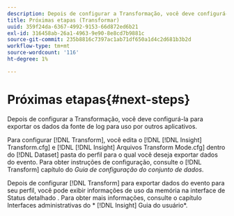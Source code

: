 ```yaml
---
description: Depois de configurar a Transformação, você deve configurá-la para exportar os dados da fonte de log para uso por outros aplicativos.
title: Próximas etapas (Transformar)
uuid: 359f24da-6367-4992-9153-66d872ed6b21
exl-id: 316458ab-26a1-4963-9e90-8e8cd7b9881c
source-git-commit: 235b8816c7397ac1ab71df650a1d4c2d681b3b2d
workflow-type: tm+mt
source-wordcount: '116'
ht-degree: 1%

---
```


# Próximas etapas{#next-steps}

Depois de configurar a Transformação, você deve configurá-la para exportar os dados da fonte de log para uso por outros aplicativos.

Para configurar [!DNL Transform], você edita o [!DNL [!DNL Insight] Transform.cfg] e [!DNL [!DNL Insight] Arquivos Transform Mode.cfg] dentro do [!DNL Dataset] pasta do perfil para o qual você deseja exportar dados do evento. Para obter instruções de configuração, consulte o [!DNL Transform] capítulo do *Guia de configuração do conjunto de dados*.

Depois de configurar [!DNL Transform] para exportar dados do evento para seu perfil, você pode exibir informações de uso da memória na interface de Status detalhado . Para obter mais informações, consulte o capítulo Interfaces administrativas do * [!DNL Insight] Guia do usuário*.
